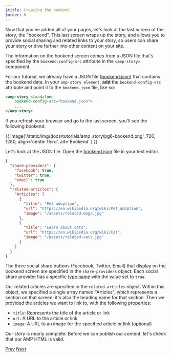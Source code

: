 ```yaml
---
$title: Creating the bookend
$order: 6
---
```


Now that you've added all of your pages, let's look at the last screen of the story, the "bookend".  This last screen wraps up the story, and allows you to provide social sharing and related links to your story, so users can share your story or dive further into other content on your site.

The information on the bookend screen comes from a JSON file that's specified by the `bookend-config-src` attribute in the `<amp-story>` component.  

For our tutorial, we already have a JSON file ([bookend.json](https://github.com/ampproject/docs/blob/master/tutorial_source/amp-pets-story/bookend.json)) that contains the bookend data. In your `amp-story element`, **add** the  `bookend-config-src` attribute and point it to the `bookend.json` file, like so:

```html hl_lines="2"
<amp-story standalone
    bookend-config-src="bookend.json">
    ...
</amp-story>
```

If you refresh your browser and go to the last screen, you'll see the following bookend:

{{ image('/static/img/docs/tutorials/amp_story/pg6-bookend.png', 720, 1280, align='center third', alt='Bookend' ) }}

Let's look at the JSON file.  Open the [bookend.json](https://github.com/ampproject/docs/blob/master/tutorial_source/amp-pets-story/bookend.json) file in your text editor.

```json
{
  "share-providers": {
    "facebook": true,
    "twitter": true,
    "email": true
  },
  "related-articles": {
    "Articles": [
      {
        "title": "Pet adoption",
        "url": "https://en.wikipedia.org/wiki/Pet_adoption",
        "image": "/assets/related-dogs.jpg"
      },
      {
        "title": "Learn about cats",
        "url": "https://en.wikipedia.org/wiki/Cat",
        "image": "/assets/related-cats.jpg"
      }
    ]
  }
}
```

The three social share buttons (Facebook, Twitter, Email) that display on the bookend screen are specified in the `share-providers` object.  Each social share provider has a specific [type name](/docs/reference/components/amp-social-share.html#pre-configured-providers) with the value set to `true`.

Our related articles are specified in the `related-articles` object.  Within this object, we specified a single array named "Articles", which represents a section on that screen; it's also the heading name for that section.  Then we provided the articles we want to link to, with the following properties:

* `title`: Represents the title of the article or link
* `url`: A URL to the article or link
* `image`: A URL to an image for the specified article or link  (optional) 

Our story is nearly complete.  Before we can publish our content, let's check that our AMP HTML is valid.


<div class="prev-next-buttons">
  <a class="button prev-button" href="/docs/tutorials/visual_story/animating_elements.html"><span class="arrow-prev">Prev</span></a>
  <a class="button next-button" href="/docs/tutorials/visual_story/validation.html"><span class="arrow-next">Next</span></a>
</div>
